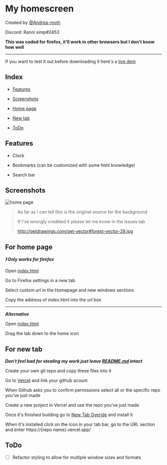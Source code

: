 # My homescreen 

Created by [@Andrea-moth](https://github.com/Andrea-moth)

Discord: Ranni simp#2453

**This was coded for firefox, it'll work in other browsers but I don't know how well**

---

If you want to test it out before downloading it here's a [live dem](https://my-home-screen.vercel.app/)

## Index

- [Features](https://github.com/Andrea-moth/my-home-screen/edit/main/README.md#Includes)

- [Screenshots](https://github.com/Andrea-moth/my-home-screen/edit/main/README.md#screenshots)

- [Home page](https://github.com/Andrea-moth/my-home-screen/edit/main/README.md#for-home-page)

- [New tab](https://github.com/Andrea-moth/my-home-screen/edit/main/README.md#for-new-tab) 

- [ToDo](https://github.com/Andrea-moth/my-home-screen/blob/main/README.md#todo)

## Features

- Clock 

- Bookmarks (can be customized with some html knowledge)

- Search bar

## Screenshots
![home page](https://user-images.githubusercontent.com/103472619/168937753-4f83b4e6-2205-4926-84bf-38fc1bd08a40.png)
>As far as I can tell this is the original source for the background
>
>If I've wrongly creditied it please let me know in the issues tab
>
>http://getdrawings.com/get-vector#forest-vector-29.jpg

## For home page
***:exclamation:   Only works for firefox***

Open [index.html](index.html)

Go to Firefox settings in a new tab

Select custom url in the Homepage and new windows sections

Copy the address of index.html into the url box

---
***Alternative***

Open [index.html](index.html)

Drag the tab down to the home icon 


## For new tab 

***Don't feel bad for stealing my work just leave [README.md](README.md) intact***

Create your own git repo and copy these files into it 

Go to [Vercel](https://vercel.com/dashboard) and link your github acount 

When Github asks you to confirm permissions select all or the specific repo you've just made

Create a new project in Vercel and use the repo you've just made 

Once it's finished building go to [New Tab Overide](https://addons.mozilla.org/en-US/firefox/addon/new-tab-override/) and install it

When it's installed click on the icon in your tab bar, go to the URL section and enter https://{repo name}.vercel.app/

## ToDo

- [ ] Refactor styling to allow for multiple window sizes and formats
